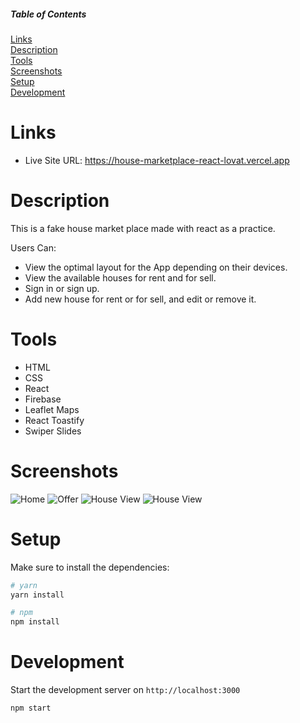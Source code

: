 ##### Table of Contents

[Links](#links)  
[Description](#description)  
[Tools](#tools)  
[Screenshots](#screenshots)  
[Setup](#setup)  
[Development](#development)

# Links

- Live Site URL: https://house-marketplace-react-lovat.vercel.app

# Description

This is a fake house market place made with react as a practice.

Users Can:

- View the optimal layout for the App depending on their devices.
- View the available houses for rent and for sell.
- Sign in or sign up.
- Add new house for rent or for sell, and edit or remove it.

# Tools

- HTML
- CSS
- React
- Firebase
- Leaflet Maps
- React Toastify
- Swiper Slides

# Screenshots

![Home](./design/home.png) ![Offer](./design/offers.png)
![House View](./design/house%20view.png) ![House View](./design/create.png)

# Setup

Make sure to install the dependencies:

```bash
# yarn
yarn install

# npm
npm install
```

# Development

Start the development server on `http://localhost:3000`

```bash
npm start
```
